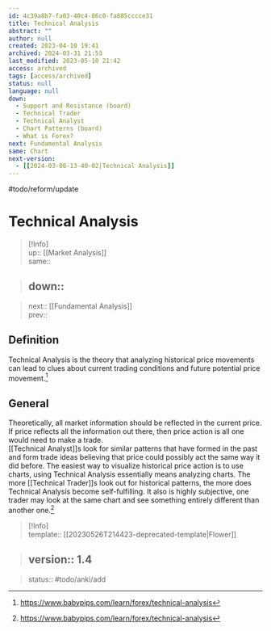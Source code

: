 ```yaml
---
id: 4c39a8b7-fa03-40c4-86c0-fa885cccce31
title: Technical Analysis
abstract: ""
author: null
created: 2023-04-10 19:41
archived: 2024-03-31 21:53
last_modified: 2023-05-10 21:42
access: archived
tags: [access/archived]
status: null
language: null
down:
  - Support and Resistance (board)
  - Technical Trader
  - Technical Analyst
  - Chart Patterns (board)
  - What is Forex?
next: Fundamental Analysis
same: Chart
next-version:
  - [[2024-03-08-13-40-02|Technical Analysis]]
---
```


#todo/reform/update 

# Technical Analysis

> [!Info]  
> up:: [[Market Analysis]]  
> same::  
>

> down::
> ---  

>
> next:: [[Fundamental Analysis]]  
> prev::

## Definition

Technical Analysis is the theory that analyzing historical price movements can lead to clues about current trading conditions and future potential price movement.[^1]

## General

Theoretically, all market information should be reflected in the current price. If price reflects all the information out there, then price action is all one would need to make a trade.  
[[Technical Analyst]]s look for similar patterns that have formed in the past and form trade ideas believing that price could possibly act the same way it did before. The easiest way to visualize historical price action is to use charts, using Technical Analysis essentially means analyzing charts. The more [[Technical Trader]]s look out for historical patterns, the more does Technical Analysis become self-fulfilling. It also is highly subjective, one trader may look at the same chart and see something entirely different than another one.[^1]

> [!Info]  
> template:: [[20230526T214423-deprecated-template|Flower]]  
>

> version:: 1.4
> ---  

>
> status:: #todo/anki/add

[^1]: <https://www.babypips.com/learn/forex/technical-analysis>
